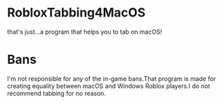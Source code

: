 # RobloxTabbing4MacOS
that's just...a program that helps you to tab on macOS!
# Bans
I'm not responsible for any of the in-game bans.That program is made for creating equality between macOS and Windows Roblox players.I do not recommend tabbing for no reason.
